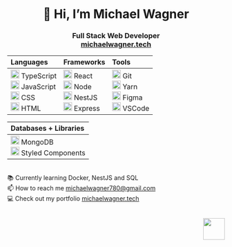 <h1 align="center">👋 Hi, I’m Michael Wagner</h1>
<h3 align="center">Full Stack Web Developer</br><a href="https://michaelwagner.tech" target="_blank">michaelwagner.tech</a></h3>

<div align="center">

|Languages|Frameworks|Tools|
|:---|:---|:---|
| <div><img width="20" style="margin-top: 1px;" src="https://cdn.jsdelivr.net/gh/devicons/devicon/icons/typescript/typescript-original.svg" /> TypeScript <br><img width="20" style="margin-top: 1px;" src="https://cdn.jsdelivr.net/gh/devicons/devicon/icons/javascript/javascript-original.svg" /> JavaScript<br><img width="20" style="margin-top: 1px;" src="https://cdn.jsdelivr.net/gh/devicons/devicon/icons/css3/css3-plain.svg" /> CSS<br><img width="20" style="margin-top: 1px;" src="https://cdn.jsdelivr.net/gh/devicons/devicon/icons/html5/html5-plain.svg" /> HTML</div> | <div><img width="20" style="margin-top: 1px;" src="https://cdn.jsdelivr.net/gh/devicons/devicon/icons/react/react-original.svg" /> React<br><img width="20" style="margin-top: 1px;" src="https://cdn.jsdelivr.net/gh/devicons/devicon/icons/nodejs/nodejs-original.svg" /> Node<br><img width="20" style="margin-top: 1px;" src="https://cdn.jsdelivr.net/gh/devicons/devicon/icons/nestjs/nestjs-plain.svg" /> NestJS<br><img width="20" style="margin-top: 1px;" src="https://cdn.jsdelivr.net/gh/devicons/devicon/icons/express/express-original.svg" /> Express</div> |  <div><img width="20" style="margin-top: 1px;" src="https://cdn.jsdelivr.net/gh/devicons/devicon/icons/git/git-original.svg" /> Git<br><img width="20" style="margin-top: 1px;" src="https://cdn.jsdelivr.net/gh/devicons/devicon/icons/yarn/yarn-original.svg" /> Yarn<br><img width="20" style="margin-top: 1px;" src="https://cdn.jsdelivr.net/gh/devicons/devicon/icons/figma/figma-original.svg" /> Figma<br><img width="20" style="margin-top: 1px;" src="https://cdn.jsdelivr.net/gh/devicons/devicon/icons/vscode/vscode-original.svg" /> VSCode</div> |

</div>


<div align="center">

|Databases + Libraries|
|:---|
| <div><img width="20" style="margin-top: 1px;" src="https://cdn.jsdelivr.net/gh/devicons/devicon/icons/mongodb/mongodb-plain-wordmark.svg" /> MongoDB<br><img width="20" style="margin-top: 1px;" src="https://styled-components.com/logo.png" /> Styled Components</div> |

</div>

<br>📚 Currently learning Docker, NestJS and SQL
<br>📫 How to reach me <a href="mailto:michaelwagner780@gmail.com" target="_blank">michaelwagner780@gmail.com</a></li>
<br>💻 Check out my portfolio [michaelwagner.tech](https://michaelwagner.tech)

</br>
<div align="right"><a href="https://www.linkedin.com/in/mwagner514" target="_blank"><img src="https://cdn.jsdelivr.net/gh/devicons/devicon/icons/linkedin/linkedin-original.svg" width="50"/></a></div>

